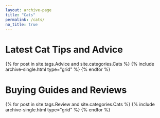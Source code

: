 ```yaml
---
layout: archive-page
title: "Cats"
permalink: /cats/
no_title: true
---
```


<h1 class="cf align-center h1-top">Latest Cat Tips and Advice</h1>

<div class="grid__wrapper">
  {% for post in site.tags.Advice and site.categories.Cats %}
    {% include archive-single.html type="grid" %}
  {% endfor %}
</div>

<h1 class="cf align-center">Buying Guides and Reviews</h1>

<div class="grid__wrapper">
  {% for post in site.tags.Review and site.categories.Cats %}
    {% include archive-single.html type="grid" %}
  {% endfor %}
</div>
